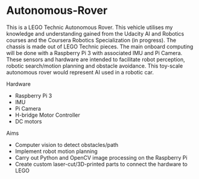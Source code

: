 # Autonomous-Rover
This is a LEGO Technic Autonomous Rover. This vehicle utilises my knowledge and understanding gained from the Udacity AI and Robotics courses and the Coursera Robotics Specialization (in progress). The chassis is made out of LEGO Technic pieces. The main onboard computing will be done with a Raspberry Pi 3 with associated IMU and Pi Camera. These sensors and hardware are intended to facilitate robot perception, robotic search/motion planning and obstacle avoidance. This toy-scale autonomous rover would represent AI used in a robotic car.

Hardware
- Raspberry Pi 3
- IMU
- Pi Camera
- H-bridge Motor Controller
- DC motors

Aims
- Computer vision to detect obstacles/path
- Implement robot motion planning
- Carry out Python and OpenCV image processing on the Raspberry Pi
- Create custom laser-cut/3D-printed parts to connect the hardware to LEGO
